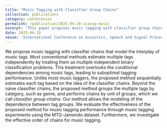 ```yaml
---
title: "Music Tagging with Classifier Group Chains"
collection: publications
category: conferences
permalink: /publication/2025-04-10-icassp-music
excerpt: "This paper proposes music tagging with classifier group chains, which considers conditional dependence among tag categories."
date: 2025-04-10
venue: 'International Conference on Acoustics, Speech and Signal Processing, 2025'
---
```


We propose music tagging with classifier chains that model the interplay of music tags. Most conventional methods estimate multiple tags independently by treating them as multiple independent binary classification problems. This treatment overlooks the conditional dependencies among music tags, leading to suboptimal tagging performance. Unlike most music taggers, the proposed method sequentially estimates each tag based on the idea of the classifier chains. Beyond the naive classifier chains, the proposed method groups the multiple tags by category, such as genre, and performs chains by unit of groups, which we call _classifier group chains_. Our method allows the modeling of the dependence between tag groups. We evaluate the effectiveness of the proposed method for music tagging performance through music tagging experiments using the MTG-Jamendo dataset. Furthermore, we investigate the effective order of chains for music tagging.
